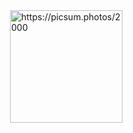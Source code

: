 <!-- ## Hey, I'm Aditya Srivastav ✌

###  2nd year CSE Undergrad at NITW 😄

- 🔭 Android Development.
- 🌱 Trying my hands on Web dev and ML. 
- 😄 Love sketching and painting.
- ⚡ Fun fact: Favorite season can be chilly and pepper too 🍕.  -->
<!--

Here are some ideas to get you started:

- 🔭 I’m currently working on Transformers & Generative Adversarial Networks
- 🌱 I’m currently learning Data Structures and Algorithms
- 👯 I’m looking to collaborate on ...
- 🤔 I’m looking for help with ...
- 💬 Ask me about ...

- 📫 How to reach me: ...
- 😄 Pronouns: ...
- ⚡ Fun fact: ...
-->

<!--<img src="https://github-profile-trophy.vercel.app/?username=4D17Y4&column=3&margin-w=15&margin-h=15 (https://github.com/ryo-ma/github-profile-trophy)"> -->
<!-- 
<p>&nbsp;<img align="center" src="https://github-readme-stats.vercel.app/api?username=4D17Y4&show_icons=true&count_private=true&theme=dark" alt="4D17Y4" /></p>
 -->
 <!--START_SECTION:update_image-->
<img src=https://raw.githubusercontent.com/4D17Y4/4D17Y4/main/.github/images/Cosmic%20spy7042_square.jpg height=180px width=180px align=right alt=https://picsum.photos/2000 />
<!--END_SECTION:update_image-->

<!-- ![Visitor](https://visitor-badge.laobi.icu/badge?page_id=4D17Y4) -->
